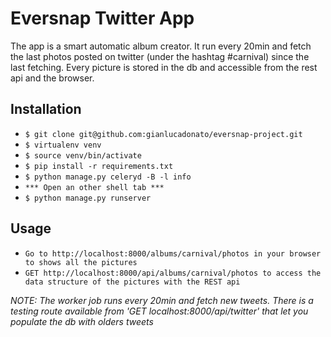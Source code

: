 # Eversnap Twitter App
The app is a smart automatic album creator. It run every 20min and fetch the last photos posted on twitter (under the hashtag #carnival) since the last fetching. Every picture is stored in the db and accessible from the rest api and the browser. 

## Installation

* `$ git clone git@github.com:gianlucadonato/eversnap-project.git`
* `$ virtualenv venv`
* `$ source venv/bin/activate`
* `$ pip install -r requirements.txt`
* `$ python manage.py celeryd -B -l info`
* `*** Open an other shell tab ***`
* `$ python manage.py runserver`

## Usage

* `Go to http://localhost:8000/albums/carnival/photos in your browser to shows all the pictures`
* `GET http://localhost:8000/api/albums/carnival/photos to access the data structure of the pictures with the REST api`


*NOTE: The worker job runs every 20min and fetch new tweets. There is a testing route available from 'GET localhost:8000/api/twitter' that let you populate the db with olders tweets*